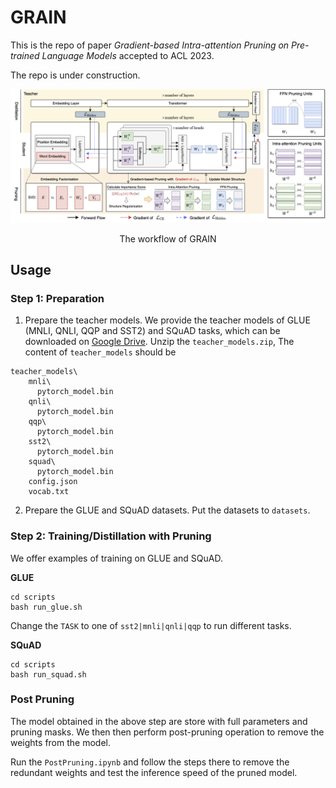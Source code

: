 # GRAIN

This is the repo of paper *Gradient-based Intra-attention Pruning on Pre-trained Language Models* accepted to ACL 2023.

The repo is under construction.

![overview](pics/overview.png)
<p align="center">The workflow of GRAIN
</p>

## Usage

### Step 1: Preparation

1. Prepare the teacher models. We provide the teacher models of GLUE (MNLI, QNLI, QQP and SST2) and SQuAD tasks, which can be downloaded on [Google Drive](https://drive.google.com/file/d/1gLrdtwS4xfakvWo5-2_BTP3mPB55hohv/view?usp=sharing). Unzip the `teacher_models.zip`, The content of `teacher_models` should be
```
teacher_models\
    mnli\
      pytorch_model.bin
    qnli\
      pytorch_model.bin
    qqp\
      pytorch_model.bin
    sst2\
      pytorch_model.bin
    squad\
      pytorch_model.bin
    config.json
    vocab.txt
```

2. Prepare the GLUE and SQuAD datasets. Put the datasets to `datasets`.

  
### Step 2: Training/Distillation with Pruning

We offer examples of training on GLUE and SQuAD. 

**GLUE**

```
cd scripts
bash run_glue.sh
```
 Change the `TASK` to one of `sst2|mnli|qnli|qqp` to run different tasks.


**SQuAD**

```
cd scripts
bash run_squad.sh
```

### Post Pruning


The model obtained in the above step are store with full parameters and pruning masks. We then then perform post-pruning operation to remove the weights from the model.

Run the `PostPruning.ipynb` and follow the steps there to remove the redundant weights and test the inference speed of the pruned model.